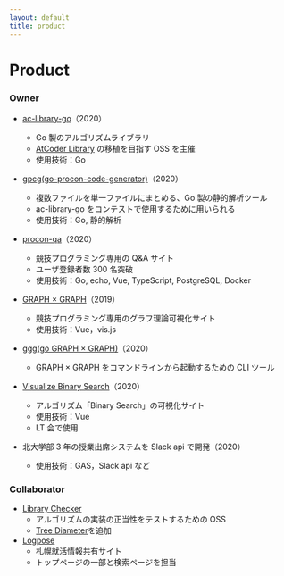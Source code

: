 ```yaml
---
layout: default
title: product
---
```


# Product
### Owner
- [ac-library-go](https://github.com/monkukui/ac-library-go)（2020）
    - Go 製のアルゴリズムライブラリ
    - [AtCoder Library](https://atcoder.jp/posts/517) の移植を目指す OSS を主催
    - 使用技術：Go
- [gpcg(go-procon-code-generator)](https://github.com/monkukui/gpcg)（2020）
    - 複数ファイルを単一ファイルにまとめる、Go 製の静的解析ツール
    - ac-library-go をコンテストで使用するために用いられる
    - 使用技術：Go, 静的解析
- [procon-qa](https://procon-qa.herokuapp.com/#/)（2020）
    - 競技プログラミング専用の Q&A サイト
    - ユーザ登録者数 300 名突破
    - 使用技術：Go, echo, Vue, TypeScript, PostgreSQL, Docker
- [GRAPH × GRAPH](https://hello-world-494ec.firebaseapp.com/)（2019）
    - 競技プログラミング専用のグラフ理論可視化サイト
    - 使用技術：Vue，vis.js
- [ggg(go GRAPH × GRAPH)](https://github.com/monkukui/ggg)（2020）
    - GRAPH × GRAPH をコマンドラインから起動するための CLI ツール
- [Visualize Binary Search](https://visualize-binary-search.firebaseapp.com/#/search-age)（2020）
    - アルゴリズム「Binary Search」の可視化サイト
    - 使用技術：Vue
    - LT 会で使用

- 北大学部 3 年の授業出席システムを Slack api で開発（2020）
    - 使用技術：GAS，Slack api など

### Collaborator
- [Library Checker](https://judge.yosupo.jp/)
    - アルゴリズムの実装の正当性をテストするための OSS
    - [Tree Diameter](https://judge.yosupo.jp/problem/tree_diameter)を追加
- [Logpose](https://logpose-13labo.firebaseapp.com/)
    - 札幌就活情報共有サイト
    - トップページの一部と検索ページを担当
